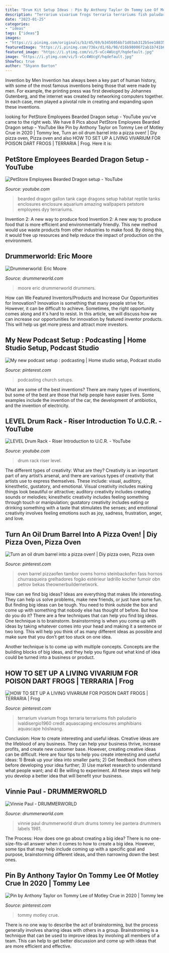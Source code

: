 ```yaml
---
title: "Drum Kit Setup Ideas : Pin By Anthony Taylor On Tommy Lee Of Motley Crue In 2020"
description: "Terrarium vivarium frogs terraria terrariums fish paludario ivaldisergio1960 credit aquascaping enclosures amphibians aquascape höslwang"
date: "2023-01-25"
categories:
- "ideas"
tags: ["ideas"]
images:
- "https://i.pinimg.com/originals/b3/45/69/b3456956b71d03ab312b5ee1883500c9.jpg"
featuredImage: "https://i.pinimg.com/736x/d1/6b/98/d16b9800672ab1b741b608869c2ef85e.jpg"
featured_image: "https://i.ytimg.com/vi/5-vCc4WUcgY/hqdefault.jpg"
image: "https://i.ytimg.com/vi/5-vCc4WUcgY/hqdefault.jpg"
ShowToc: true
author: "Shyann Barton"
---
```



Invention by Men
Invention has always been a key part of human history, with some of the most famous inventions being those that were made by men. For example, the printing press was first developed by Johannes Gutenberg, and the internet was created by networking computers together. In each case, men played a pivotal role in creating and expanding upon these inventions.

	

		
looking for PetStore Employees Bearded Dragon setup - YouTube you've came to the right web. We have 8 Pics about PetStore Employees Bearded Dragon setup - YouTube like Pin by Anthony Taylor on Tommy Lee of Motley Crue in 2020 | Tommy lee, Turn an oil drum barrel into a pizza oven! | Diy pizza oven, Pizza oven and also HOW TO SET UP A LIVING VIVARIUM FOR POISON DART FROGS | TERRARIA | Frog. Here it is:
		
    
## PetStore Employees Bearded Dragon Setup - YouTube

<img loading=lazy src="https://i.ytimg.com/vi/dyy-_RXQTAQ/maxresdefault.jpg" onerror="this.onerror=null;this.src='https://tse1.mm.bing.net/th?id=OIP.LPCNIfbMlvXFArVOOYaUlQHaEK&amp;pid=15.1';" alt="PetStore Employees Bearded Dragon setup - YouTube">

_Source: youtube.com_

>bearded dragon gallon tank cage dragons setup habitat reptile tanks enclosures enclosure aquarium amazing wallpapers petstore employees dyy terrariums. 

	

Invention 2: A new way to produce food
Invention 2: A new way to produce food that is more efficient and environmentally friendly. This new method would use waste products from other industries to make food. By doing this, it would free up resources and help reduce the impact of production on the environment.

    
## Drummerworld: Eric Moore

<img loading=lazy src="http://www.drummerworld.com/drummerworld/ericmoore550setup.jpg" onerror="this.onerror=null;this.src='https://tse2.mm.bing.net/th?id=OIP.V-_A5A7UEX0unFnLDKO8sQHaEK&amp;pid=15.1';" alt="Drummerworld: Eric Moore">

_Source: drummerworld.com_

>moore eric drummerworld drummers. 

	

How can We Featured Inventors/Products and Increase Our Opportunities for Innovation?
Innovation is something that many people strive for. However, it can be difficult to achieve. Sometimes, the right opportunity comes along and it's hard to resist. In this article, we will discuss how we can increase our opportunities for innovation by featured inventor products. This will help us get more press and attract more investors.

    
## My New Podcast Setup : Podcasting | Home Studio Setup, Podcast Studio

<img loading=lazy src="https://i.pinimg.com/736x/d1/6b/98/d16b9800672ab1b741b608869c2ef85e.jpg" onerror="this.onerror=null;this.src='https://tse2.mm.bing.net/th?id=OIP.OlN9PoNwHpvm_RK7rvyX3AHaJ3&amp;pid=15.1';" alt="My new podcast setup : podcasting | Home studio setup, Podcast studio">

_Source: pinterest.com_

>podcasting church setups. 

	

What are some of the best inventions?
There are many types of inventions, but some of the best are those that help people have easier lives. Some examples include the invention of the car, the development of antibiotics, and the invention of electricity.

    
## LEVEL Drum Rack - Riser Introduction To U.C.R. - YouTube

<img loading=lazy src="https://i.ytimg.com/vi/5-vCc4WUcgY/hqdefault.jpg" onerror="this.onerror=null;this.src='https://tse3.mm.bing.net/th?id=OIP.OcOjhv_7jLHYSqxUPl1tLgHaFj&amp;pid=15.1';" alt="LEVEL Drum Rack - Riser Introduction to U.C.R. - YouTube">

_Source: youtube.com_

>drum rack riser level. 

	

The different types of creativity: What are they?
Creativity is an important part of any artist’s arsenal, and there are various types of creativity that artists use to express themselves. These include: visual, auditory, kinesthetic, gustatory, and emotional. Visual creativity includes making things look beautiful or attractive; auditory creativity includes creating sounds or melodies; kinesthetic creativity includes feeling something through touch or manipulation; gustatory creativity includes eating or drinking something with a taste that stimulates the senses; and emotional creativity involves feeling emotions such as joy, sadness, frustration, anger, and love.

    
## Turn An Oil Drum Barrel Into A Pizza Oven! | Diy Pizza Oven, Pizza Oven

<img loading=lazy src="https://i.pinimg.com/originals/b3/45/69/b3456956b71d03ab312b5ee1883500c9.jpg" onerror="this.onerror=null;this.src='https://tse1.mm.bing.net/th?id=OIP.LKvJY6DEXb1Kvp68hNgrrgHaLH&amp;pid=15.1';" alt="Turn an oil drum barrel into a pizza oven! | Diy pizza oven, Pizza oven">

_Source: pinterest.com_

>oven barrel pizzaofen tambor ovens horno steinbackofen fass hornos churrasqueira grelhadores fogão extérieur ladrillo kocher fumoir obn petrov bekas theownerbuildernetwork. 

	

How can we find big ideas?
Ideas are everything that makes life interesting. They can help us solve problems, make new friends, or just have some fun. But finding big ideas can be tough. You need to think outside the box and come up with something that nobody else has thought of before. But how do you do it? There are a few techniques that can help you find big ideas. 
One technique is to brainstorm. brainstorming is when you come up with ideas by taking whatever comes into your head and making it a sentence or two long. This will help you think of as many different ideas as possible and make sure that you don’t get too stuck on one idea. 

Another technique is to come up with multiple concepts. Concepts are the building blocks of big ideas, and they help you figure out what kind of idea could be turned into a business or product.

    
## HOW TO SET UP A LIVING VIVARIUM FOR POISON DART FROGS | TERRARIA | Frog

<img loading=lazy src="https://i.pinimg.com/736x/80/ad/77/80ad77660e5593adb397c8e002f82ffb.jpg" onerror="this.onerror=null;this.src='https://tse2.mm.bing.net/th?id=OIP.qGbEPwOtOjiX5QA9GUj9IwHaJ4&amp;pid=15.1';" alt="HOW TO SET UP A LIVING VIVARIUM FOR POISON DART FROGS | TERRARIA | Frog">

_Source: pinterest.com_

>terrarium vivarium frogs terraria terrariums fish paludario ivaldisergio1960 credit aquascaping enclosures amphibians aquascape höslwang. 

	

Conclusion: How to create interesting and useful ideas.
Creative ideas are the lifeblood of any business. They can help your business thrive, increase profits, and create new customer base. However, creating creative ideas can be difficult. Here are four tips to help you create interesting and useful ideas: 1) Break up your idea into smaller parts; 2) Get feedback from others before developing your idea further; 3) Use market research to understand what people want; and 4) Be willing to experiment. All these steps will help you develop a better idea that will benefit your business.

    
## Vinnie Paul - DRUMMERWORLD

<img loading=lazy src="https://drummerworld.com/pics/drumpics34/vinniepauldrumkit.jpg" onerror="this.onerror=null;this.src='https://tse2.mm.bing.net/th?id=OIP.6Pi49NW1UdMrPhfZQj0o3AHaHC&amp;pid=15.1';" alt="Vinnie Paul - DRUMMERWORLD">

_Source: drummerworld.com_

>vinnie paul drummerworld drum drums tommy lee pantera drummers labels 1981. 

	

The Process: How does one go about creating a big idea?
There is no one-size-fits-all answer when it comes to how to create a big idea. However, some tips that may help include coming up with a specific goal and purpose, brainstorming different ideas, and then narrowing down the best ones.

    
## Pin By Anthony Taylor On Tommy Lee Of Motley Crue In 2020 | Tommy Lee

<img loading=lazy src="https://i.pinimg.com/736x/ef/c6/82/efc682f46ee30b7414d27cce6e1d53be.jpg" onerror="this.onerror=null;this.src='https://tse2.mm.bing.net/th?id=OIP.UDAz_8wZpqH8Wg4i6Q2p9QHaHJ&amp;pid=15.1';" alt="Pin by Anthony Taylor on Tommy Lee of Motley Crue in 2020 | Tommy lee">

_Source: pinterest.com_

>tommy motley crue. 

	

There is no one way to describe the act of brainstorming, but the process generally involves sharing ideas with others in a group. Brainstroming is a technique that can be used to improve ideas by involving all members of a team. This can help to get better discussion and come up with ideas that are more efficient and effective.

